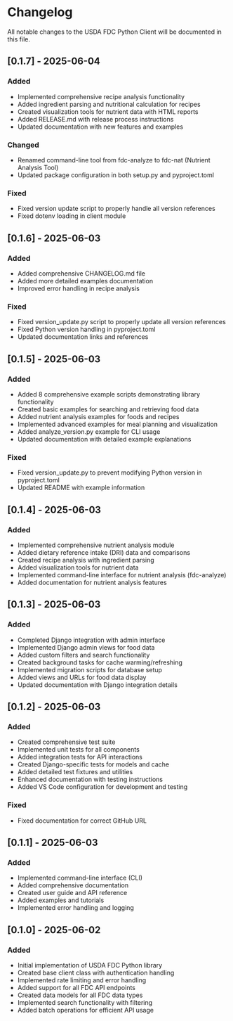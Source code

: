 # Changelog

All notable changes to the USDA FDC Python Client will be documented in this file.

## [0.1.7] - 2025-06-04

### Added
- Implemented comprehensive recipe analysis functionality
- Added ingredient parsing and nutritional calculation for recipes
- Created visualization tools for nutrient data with HTML reports
- Added RELEASE.md with release process instructions
- Updated documentation with new features and examples

### Changed
- Renamed command-line tool from fdc-analyze to fdc-nat (Nutrient Analysis Tool)
- Updated package configuration in both setup.py and pyproject.toml

### Fixed
- Fixed version update script to properly handle all version references
- Fixed dotenv loading in client module

## [0.1.6] - 2025-06-03

### Added
- Added comprehensive CHANGELOG.md file
- Added more detailed examples documentation
- Improved error handling in recipe analysis

### Fixed
- Fixed version_update.py script to properly update all version references
- Fixed Python version handling in pyproject.toml
- Updated documentation links and references

## [0.1.5] - 2025-06-03

### Added
- Added 8 comprehensive example scripts demonstrating library functionality
- Created basic examples for searching and retrieving food data
- Added nutrient analysis examples for foods and recipes
- Implemented advanced examples for meal planning and visualization
- Added analyze_version.py example for CLI usage
- Updated documentation with detailed example explanations

### Fixed
- Fixed version_update.py to prevent modifying Python version in pyproject.toml
- Updated README with example information

## [0.1.4] - 2025-06-03

### Added
- Implemented comprehensive nutrient analysis module
- Added dietary reference intake (DRI) data and comparisons
- Created recipe analysis with ingredient parsing
- Added visualization tools for nutrient data
- Implemented command-line interface for nutrient analysis (fdc-analyze)
- Added documentation for nutrient analysis features

## [0.1.3] - 2025-06-03

### Added
- Completed Django integration with admin interface
- Implemented Django admin views for food data
- Added custom filters and search functionality
- Created background tasks for cache warming/refreshing
- Implemented migration scripts for database setup
- Added views and URLs for food data display
- Updated documentation with Django integration details

## [0.1.2] - 2025-06-03

### Added
- Created comprehensive test suite
- Implemented unit tests for all components
- Added integration tests for API interactions
- Created Django-specific tests for models and cache
- Added detailed test fixtures and utilities
- Enhanced documentation with testing instructions
- Added VS Code configuration for development and testing

### Fixed
- Fixed documentation for correct GitHub URL

## [0.1.1] - 2025-06-03

### Added
- Implemented command-line interface (CLI)
- Added comprehensive documentation
- Created user guide and API reference
- Added examples and tutorials
- Implemented error handling and logging

## [0.1.0] - 2025-06-02

### Added
- Initial implementation of USDA FDC Python library
- Created base client class with authentication handling
- Implemented rate limiting and error handling
- Added support for all FDC API endpoints
- Created data models for all FDC data types
- Implemented search functionality with filtering
- Added batch operations for efficient API usage